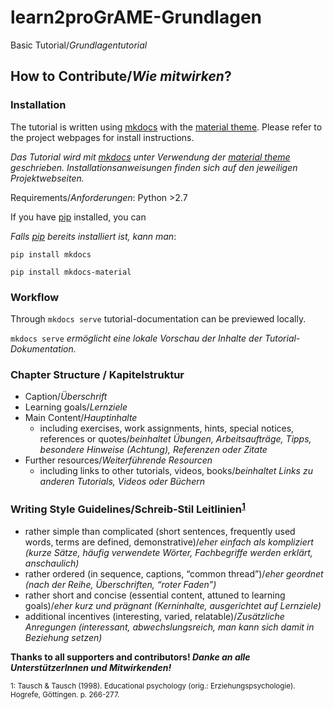 # learn2proGrAME-Grundlagen
Basic Tutorial/*Grundlagentutorial*


## How to Contribute/*Wie mitwirken*?

### Installation

The tutorial is written using [mkdocs](https://www.mkdocs.org) with the [material theme](https://squidfunk.github.io/mkdocs-material/).
Please refer to the project webpages for install instructions.

*Das Tutorial wird mit [mkdocs](https://www.mkdocs.org) unter Verwendung der [material theme](https://squidfunk.github.io/mkdocs-material/) geschrieben. Installationsanweisungen finden sich auf den jeweiligen Projektwebseiten.*

Requirements/*Anforderungen*: Python >2.7

If you have [pip](https://pypi.org/project/pip/) installed, you can

*Falls [pip](https://pypi.org/project/pip/) bereits installiert ist, kann man*: 

`pip install mkdocs`

`pip install mkdocs-material`

### Workflow

Through `mkdocs serve` tutorial-documentation can be previewed locally. 

`mkdocs serve` *ermöglicht eine lokale Vorschau der Inhalte der Tutorial-Dokumentation.*

### Chapter Structure / Kapitelstruktur

* Caption/*Überschrift*
* Learning goals/*Lernziele*
* Main Content/*Hauptinhalte*
    * including exercises, work assignments, hints, special notices, references or quotes/*beinhaltet Übungen, Arbeitsaufträge, Tipps, besondere Hinweise (Achtung), Referenzen oder Zitate*
* Further resources/*Weiterführende Resourcen* 
    * including links to other tutorials, videos, books/*beinhaltet Links zu anderen Tutorials, Videos oder Büchern*

### Writing Style Guidelines/Schreib-Stil Leitlinien<sup>[1](#myfootnote1)</sup>

* rather simple than complicated (short sentences, frequently used words, terms are defined, demonstrative)/*eher einfach als kompliziert (kurze Sätze, häufig verwendete Wörter, Fachbegriffe werden erklärt, anschaulich)*
* rather ordered (in sequence, captions, “common thread”)/*eher geordnet (nach der Reihe, Überschriften, “roter Faden”)*
* rather short and concise (essential content, attuned to learning goals)/*eher kurz und prägnant (Kerninhalte, ausgerichtet auf Lernziele)*
* additional incentives (interesting, varied, relatable)/*Zusätzliche Anregungen (interessant, abwechslungsreich, man kann sich damit in Beziehung setzen)*



**Thanks to all supporters and contributors! *Danke an alle UnterstützerInnen und Mitwirkenden!***




<sub><a name="myfootnote1">1</a>: Tausch & Tausch (1998). Educational psychology (orig.: Erziehungspsychologie). Hogrefe, Göttingen. p. 266-277.</sub>
